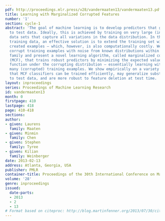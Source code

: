 ```yaml
---
pdf: http://proceedings.mlr.press/v28/vandermaaten13/vandermaaten13.pdf
title: Learning with Marginalized Corrupted Features
number: '1'
section: cycle-1
abstract: 'The goal of machine learning is to develop predictors that generalize well
  to test data. Ideally, this is achieved by training on very large (infinite) training
  data sets that capture all variations in the data distribution. In the case of finite
  training data, an effective solution is to extend the training set with artificially
  created examples – which, however, is also computationally costly. We propose to
  corrupt training examples with noise from known distributions within the exponential
  family and present a novel learning algorithm, called marginalized corrupted features
  (MCF), that trains robust predictors by minimizing the expected value of the loss
  function under the corrupting distribution – essentially learning with infinitely
  many (corrupted) training examples. We show empirically on a variety of data sets
  that MCF classifiers can be trained efficiently, may generalize substantially better
  to test data, and are more robust to feature deletion at test time.  '
layout: inproceedings
series: Proceedings of Machine Learning Research
id: vandermaaten13
month: 0
firstpage: 410
lastpage: 418
page: 410-418
sections: 
author:
- given: Laurens
  family: Maaten
- given: Minmin
  family: Chen
- given: Stephen
  family: Tyree
- given: Kilian
  family: Weinberger
date: 2013-02-13
address: Atlanta, Georgia, USA
publisher: PMLR
container-title: Proceedings of the 30th International Conference on Machine Learning
volume: '28'
genre: inproceedings
issued:
  date-parts:
  - 2013
  - 2
  - 13
# Format based on citeproc: http://blog.martinfenner.org/2013/07/30/citeproc-yaml-for-bibliographies/
---
```

